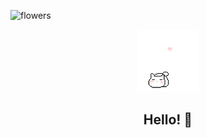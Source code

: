 ![flowers](https://github.com/user-attachments/assets/706e7897-bfa9-47b5-9744-148af1cdb95e)



<div align="center">
   <img src="cat2.gif" alt="cat waving" width="100"/>
   <h2>Hello! 👋</h2>
</div>
